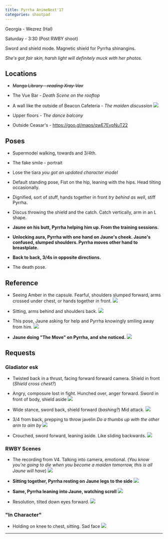 ```yaml
---
title: Pyrrha AnimeNext'17
categories: shootpad
---
```


Georgia - Wezrez (Hal)

Saturday - 3:30 (Post RWBY shoot)

Sword and shield mode. Magnetic shield for Pyrrha shinangins. 

*She's got fair skin, harsh light will definitely muck with her photos.*

## Locations

* ~~Manga Library - *reading Xray-Vav*~~

* The Vue Bar - *Death Scene on the rooftop*

* A wall like the outside of Beacon Cafeteria - *The maiden discussion* ![](https://www.dropbox.com/s/i1geikp7z85m307/chrome_2017-05-19_12-41-49.png?raw=1)

* Upper floors - *The dance balcony*

* Outside Ceasar's - https://goo.gl/maps/qwE7EvpNuT22 

## Poses

* Supermodel walking, towards and 3/4th.

* The fake smile - portrait

* Lose the tiara *you got an updated character model*

* Default standing pose, Fist on the hip, leaning with the hips. Head tilting occasionally.

* Dignified, sort of stuff, hands together in front *try behind as well*, stiff Pyrrha.

* Discus throwing the shield and the catch. Catch vertically, arm in an L shape.

* **Jaune on his butt, Pyrrha helping him up. From the training sessions.**

* **Unlocking aura, Pyrrha with one hand on Jaune's cheek. Jaune's confused, slumped shoulders. Pyrrha moves other hand to breastplate.**

* **Back to back, 3/4s in opposite directions.**

* The death pose.

## Reference

* Seeing Amber in the capsule. Fearful, shoulders slumped forward, arms crossed under chest, or hands together in front. ![](http://i.imgur.com/UWiaYFa.png)

* Sitting, arms behind and shoulders back. ![](https://www.dropbox.com/s/nqsz1vzyt56s3r7/2017-02-05-886977.jpeg?raw=1)

* This pose, Jaune asking for help and Pyrrha knowingly smiling away from him. ![](http://i.imgur.com/rvI42fo.png)

* **Jaune doing "The Move" on Pyrrha, and she noticed.** ![](http://e-shuushuu.net/images/2015-08-01-756566.jpeg)

## Requests

### Gladiator esk

* Twisted back in a thrust, facing forward forward camera. Shield in front (*Shield cross chest?*)

* Angry, composure lost in fight. Hunched over, anger forward. Sword in front of body, shield aside ![](https://www.dropbox.com/s/2ab6va7iar5poz1/525b4e3030506ffb7fb21b802287155b.jpg?raw=1)

* Wide stance, sword back, shield forward (*bashing?*) Mid attack. ![](http://e-shuushuu.net/images/2016-02-16-810725.png)

* 3/4 from back, prepping to throw javelin *Do a thumbs up with the other arm to aim by* ![](https://www.dropbox.com/s/mdt1xsuengknmww/2016-11-21-873031.jpeg?raw=1)

* Crouched, sword forward, leaning aside. Like sliding backwards. ![](http://e-shuushuu.net/images/2015-06-07-741413.jpeg)

### RWBY Scenes

* The recording from V4. Talking into camera, emotional. (*You know you're going to die when you become a maiden tomorrow, this is all Jaune will have*) ![](https://www.dropbox.com/s/lvm6vj3cnyj71p3/2016-11-26-874256%20%281%29.png?raw=1)

* **Sitting together, Pyrrha resting on Jaune legs to the side** ![](http://e-shuushuu.net/images/2016-06-20-841470.png)

* **Same, Pyrrha leaning into Jaune, watching scroll** ![](http://e-shuushuu.net/images/2016-01-01-798005.png)

* Resolution, tilted down eyes forward. ![](http://e-shuushuu.net/images/2016-02-18-811283.jpeg)

### "In Character"

* Holding on knee to chest, sitting. Sad face ![](https://www.dropbox.com/s/odqke6wkp4podir/2016-10-23-867009.png?raw=1)

---
